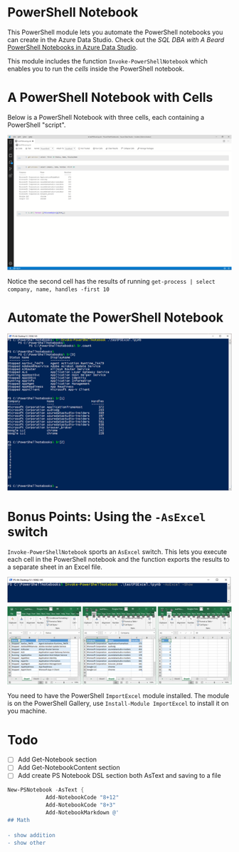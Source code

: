 # PowerShell Notebook

This PowerShell module lets you automate the PowerShell notebooks you can create in the Azure Data Studio. Check out the *SQL DBA with A Beard* [PowerShell Notebooks in Azure Data Studio](https://sqldbawithabeard.com/2019/10/17/powershell-notebooks-in-azure-data-studio/).

This module includes the function `Invoke-PowerShellNotebook` which enables you to run the *cells* inside the PowerShell notebook.

# A PowerShell Notebook with Cells

Below is a PowerShell Notebook with three cells, each containing a PowerShell "script".

![](./media/ADSPowerShellNoteBook.png)

Notice the second cell has the results of running `get-process | select company, name, handles -first 10`


# Automate the PowerShell Notebook

![](./media/InvokePowerShellNotebook.png)

# Bonus Points: Using the `-AsExcel` switch

`Invoke-PowerShellNotebook` sports an `AsExcel` switch. This lets you execute each cell in the PowerShell notebook and the function exports the results to a separate sheet in an Excel file.

![](./media/InvokePowerShellNotebookAsExcel.png)

You need to have the PowerShell `ImportExcel` module installed. The module is on the PowerShell Gallery, use `Install-Module ImportExcel` to install it on you machine.


# Todo

- [ ] Add Get-Notebook section
- [ ] Add Get-NotebookContent section
- [ ] Add create PS Notebook DSL section both AsText and saving to a file

```powershell
New-PSNotebook -AsText {
            Add-NotebookCode "8+12"
            Add-NotebookCode "8+3"
            Add-NotebookMarkdown @'
## Math

- show addition
- show other

```
